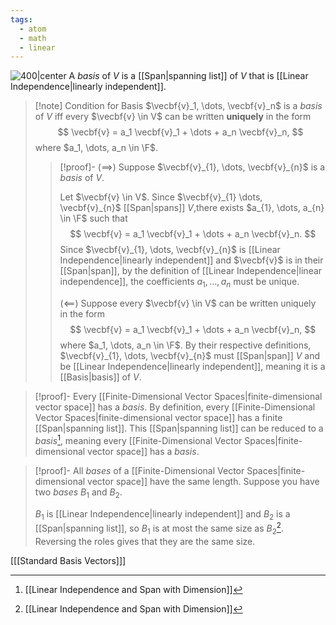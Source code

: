 ```yaml
---
tags:
  - atom
  - math
  - linear
---
```

![400|center](basis-vectors.excalidraw)
A *basis* of $V$ is a [[Span|spanning list]] of $V$ that is [[Linear Independence|linearly independent]].

> [!note] Condition for Basis
> $\vecbf{v}_1, \dots, \vecbf{v}_n$ is a *basis* of $V$ iff every $\vecbf{v} \in V$ can be written **uniquely** in the form
> $$ \vecbf{v} = a_1 \vecbf{v}_1 + \dots + a_n \vecbf{v}_n, $$
> where $a_1, \dots, a_n \in \F$.
> > [!proof]-
> > ($\implies$)
> > Suppose $\vecbf{v}_{1}, \dots, \vecbf{v}_{n}$ is a *basis* of $V$.
> > 
> > Let $\vecbf{v} \in V$. Since $\vecbf{v}_{1} \dots, \vecbf{v}_{n}$ [[Span|spans]] $V$,there exists $a_{1}, \dots, a_{n} \in \F$ such that
> > $$ \vecbf{v} = a_1 \vecbf{v}_1 + \dots + a_n \vecbf{v}_n. $$
> > Since $\vecbf{v}_{1}, \dots, \vecbf{v}_{n}$ is [[Linear Independence|linearly independent]] and $\vecbf{v}$ is in their [[Span|span]], by the definition of [[Linear Independence|linear independence]], the coefficients $a_{1},\dots,a_{n}$ must be unique.
> > 
> > ($\impliedby$)
> > Suppose every $\vecbf{v} \in V$ can be written uniquely in the form
> > $$ \vecbf{v} = a_1 \vecbf{v}_1 + \dots + a_n \vecbf{v}_n, $$
> > where $a_1, \dots, a_n \in \F$. By their respective definitions, $\vecbf{v}_{1}, \dots, \vecbf{v}_{n}$ must [[Span|span]] $V$ and be [[Linear Independence|linearly independent]], meaning it is a [[Basis|basis]] of $V$.

> [!proof]- Every [[Finite-Dimensional Vector Spaces|finite-dimensional vector space]] has a *basis*.
> By definition, every [[Finite-Dimensional Vector Spaces|finite-dimensional vector space]] has a finite [[Span|spanning list]]. 
> This [[Span|spanning list]] can be reduced to a *basis*[^1], meaning every [[Finite-Dimensional Vector Spaces|finite-dimensional vector space]] has a *basis*.

> [!proof]- All *bases* of a [[Finite-Dimensional Vector Spaces|finite-dimensional vector space]] have the same length.
> Suppose you have two *bases* $B_1$ and $B_2$.
> 
> $B_1$ is [[Linear Independence|linearly independent]] and $B_2$ is a [[Span|spanning list]], so $B_1$ is at most the same size as $B_2$[^1]. Reversing the roles gives that they are the same size.

\[[[Standard Basis Vectors]]\]

[^1]: [[Linear Independence and Span with Dimension]]